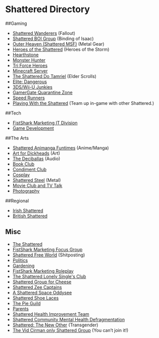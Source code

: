 # Shattered Directory

##Gaming
* [Shattered Wanderers](https://www.facebook.com/groups/713853382050081/) (Fallout)
* [Shattered BOI Group](https://www.facebook.com/groups/779568112135317/) (Binding of Isaac)
* [Outer Heaven (Shattered MSF)](https://www.facebook.com/groups/825261074236127/) (Metal Gear)
* [Heroes of the Shattered](https://www.facebook.com/groups/1671959149715133/) (Heroes of the Storm) 
* [Hearthstone](https://www.facebook.com/groups/856109344430071/)
* [Monster Hunter](https://www.facebook.com/groups/774085105990092/)
* [Tri Force Heroes](https://www.facebook.com/groups/886460228116484/)
* [Minecraft Server](https://www.facebook.com/groups/1501428993508031/)
* [The Shattered Do Tamriel](https://www.facebook.com/groups/1493888317606380/) (Elder Scrolls)
* [Elite: Dangerous](https://www.facebook.com/groups/869983673039028/)
* [3DS/Wii-U Junkies](https://www.facebook.com/groups/825441577538199/)
* [GamerGate Quarantine Zone](https://www.facebook.com/groups/1541405486137399/)
* [Speed Runners](https://www.facebook.com/groups/257033501160550/)
* [Playing With the Shattered](https://www.facebook.com/groups/736432743044597/) (Team up in-game with other Shattered.)

##Tech
* [FistShark Marketing IT Division](https://www.facebook.com/groups/791694950887891/)
* [Game Development](https://www.facebook.com/groups/Shattered.GameDev/)

##The Arts
* [Shattered Animanga Funtimes](https://www.facebook.com/groups/1639094209685324/) (Anime/Manga)
* [Art for Dickheads](https://www.facebook.com/groups/287223674821871/) (Art)
* [The Deciballas](https://www.facebook.com/groups/517226631761364/) (Audio)
* [Book Club](https://www.facebook.com/groups/248704408668626/)
* [Condiment Club](https://www.facebook.com/groups/234051463603938/)
* [Cosplay](https://www.facebook.com/groups/1522064131441801/)
* [Shattered Steel](https://www.facebook.com/groups/975253805857386/) (Metal)
* [Movie Club and TV Talk](https://www.facebook.com/groups/1521413064753162/)
* [Photography](https://www.facebook.com/groups/1545007282398334/)

##Regional
* [Irish Shattered](https://www.facebook.com/groups/767135130099615/)
* [British Shattered](https://www.facebook.com/groups/343611069119908/)

## Misc
* [The Shattered]( https://www.facebook.com/groups/1516611181916320/)
* [FistShark Marketing Focus Group](https://www.facebook.com/groups/574272512689825/)
* [Shattered Free World](https://www.facebook.com/groups/750581138328808/) (Shitposting)
* [Politics](https://www.facebook.com/groups/138863416475939/)
* [Gardening](https://www.facebook.com/groups/1718127855075791/)
* [FistShark Marketing Roleplay](https://www.facebook.com/groups/560856684042218/)
* [The Shattered Lonely Single's Club](https://www.facebook.com/groups/284812568376704/)
* [Shattered Group for Cheese](https://www.facebook.com/groups/476747242483777/)
* [Shattered Zee Captains](https://www.facebook.com/groups/731667750275782/)
* [A Shattered Space Oddysee](https://www.facebook.com/groups/864233163615510/)
* [Shattered Shoe Laces](https://www.facebook.com/groups/703337436423092/)
* [The Pie Guild](https://www.facebook.com/groups/217058215148820/)
* [Parents](https://www.facebook.com/groups/1106897489338689/)
* [Shattered Health Improvement Team](https://www.facebook.com/groups/ShatteredHealthImprovementTeam/)
* [Shattered Community Mental Health Defragmentation](https://www.facebook.com/groups/1059565727407819/)
* [Shattered: The New Other](https://www.facebook.com/groups/1510524429250446/) (Transgender)
* [The Vid Cirman only Shattered Group](https://www.facebook.com/groups/1503773723194012/) (You can’t join it!)

